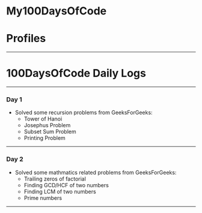 # My100DaysOfCode

# Profiles
---

# 100DaysOfCode Daily Logs
---

### Day 1
- Solved some recursion problems from GeeksForGeeks:
  - Tower of Hanoi
  - Josephus Problem
  - Subset Sum Problem
  - Printing Problem
---

### Day 2
- Solved some mathmatics related problems from GeeksForGeeks:
  - Trailing zeros of factorial
  - Finding GCD/HCF of two numbers
  - Finding LCM of two numbers
  - Prime numbers
---

<!--
# Some syntax for later use

## Goals

- [x] [Learn Software Development](#learn-software-development)
- [x] [Solve problems on Data Structures and Algorithms](#solve-problems-on-data-structures-and-algorithms)
- [x] [Build Projects around Software Development](#build-projects-around-software-development)
- [x] [Build JU Query platform for university students](#build-ju-query-platform-for-university-students)
- [x] [Community Work](#community-work)

## to add an image

<p>
<img src="https://raw.githubusercontent.com/AswinBarath/100-days-of-code-challenge/master/assets/IMDb%20web%20Scapper.png" alt="IMDb web Scapper" width="800px"/>
</p>

# to add an repository

Project Repository: [IMDb web scrapper](https://github.com/AswinBarath/IMDb-web-scrapper) -->
